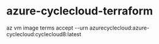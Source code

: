 # azure-cyclecloud-terraform

az vm image terms accept --urn azurecyclecloud:azure-cyclecloud:cyclecloud8:latest